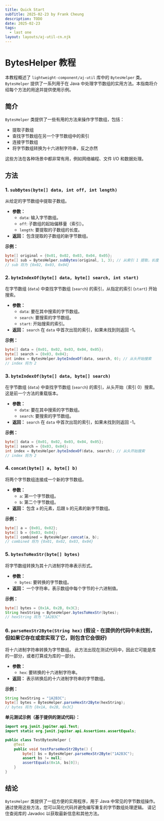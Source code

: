 ```yaml
---
title: Quick Start
subTitle: 2025-02-23 by Frank Cheung
description: TODO
date: 2025-02-23
tags:
  - last one
layout: layouts/aj-util-cn.njk
---
```


# BytesHelper 教程

本教程概述了 `lightweight-component/aj-util` 库中的 `BytesHelper` 类。`BytesHelper` 提供了一系列用于在 Java
中处理字节数组的实用方法。本指南将介绍每个方法的用途并提供使用示例。

## 简介

`BytesHelper` 类提供了一些有用的方法来操作字节数组，包括：

* 提取子数组
* 查找字节数组在另一个字节数组中的索引
* 连接字节数组
* 将字节数组转换为十六进制字符串，反之亦然

这些方法在各种场景中都非常有用，例如网络编程、文件 I/O 和数据处理。

## 方法

### 1. `subBytes(byte[] data, int off, int length)`

从给定的字节数组中提取子数组。

* **参数：**
    * `data`: 输入字节数组。
    * `off`: 子数组的起始偏移量（索引）。
    * `length`: 要提取的子数组的长度。
* **返回：** 包含提取的子数组的新字节数组。

**示例：**

```java
byte[] original = {0x01, 0x02, 0x03, 0x04, 0x05};
byte[] sub = BytesHelper.subBytes(original, 1, 3); // 从索引 1 提取，长度为 3
// sub 将为 {0x02, 0x03, 0x04}
```

### 2. `byteIndexOf(byte[] data, byte[] search, int start)`

在字节数组 (`data`) 中查找字节数组 (`search`) 的索引，从指定的索引 (`start`) 开始搜索。

* **参数：**
    * `data`: 要在其中搜索的字节数组。
    * `search`: 要搜索的字节数组。
    * `start`: 开始搜索的索引。
* **返回：** `search` 在 `data` 中首次出现的索引，如果未找到则返回 -1。

**示例：**

```java
byte[] data = {0x01, 0x02, 0x03, 0x04, 0x05};
byte[] search = {0x03, 0x04};
int index = BytesHelper.byteIndexOf(data, search, 0); // 从头开始搜索
// index 将为 2
```

### 3. `byteIndexOf(byte[] data, byte[] search)`

在字节数组 (`data`) 中查找字节数组 (`search`) 的索引，从头开始（索引 0）搜索。 这是前一个方法的重载版本。

* **参数：**
    * `data`: 要在其中搜索的字节数组。
    * `search`: 要搜索的字节数组。
* **返回：** `search` 在 `data` 中首次出现的索引，如果未找到则返回 -1。

**示例：**

```java
byte[] data = {0x01, 0x02, 0x03, 0x04, 0x05};
byte[] search = {0x03, 0x04};
int index = BytesHelper.byteIndexOf(data, search); // 从头开始搜索
// index 将为 2
```

### 4. `concat(byte[] a, byte[] b)`

将两个字节数组连接成一个新的字节数组。

* **参数：**
    * `a`: 第一个字节数组。
    * `b`: 第二个字节数组。
* **返回：** 包含 `a` 的元素，后跟 `b` 的元素的新字节数组。

**示例：**

```java
byte[] a = {0x01, 0x02};
byte[] b = {0x03, 0x04};
byte[] combined = BytesHelper.concat(a, b);
// combined 将为 {0x01, 0x02, 0x03, 0x04}
```

### 5. `bytesToHexStr(byte[] bytes)`

将字节数组转换为其十六进制字符串表示形式。

* **参数：**
    * `bytes`: 要转换的字节数组。
* **返回：** 一个字符串，表示数组中每个字节的十六进制值。

**示例：**

```java
byte[] bytes = {0x1A, 0x2B, 0x3C};
String hexString = BytesHelper.bytesToHexStr(bytes);
// hexString 将为 "1A2B3C"
```

### 6. `parseHexStr2Byte(String hex)` (假设 - 在提供的代码中未找到，但如果它存在或您实现了它，则包含它会很好)

将十六进制字符串转换为字节数组。 此方法出现在测试代码中，因此它可能是库的一部分，或者打算成为库的一部分。

* **参数：**
    * `hex`: 要转换的十六进制字符串。
* **返回：** 表示转换后的十六进制字符串的字节数组。

**示例：**

```java
String hexString = "1A2B3C";
byte[] bytes = BytesHelper.parseHexStr2Byte(hexString);
// bytes 将为 {0x1A, 0x2B, 0x3C}
```

**单元测试示例（基于提供的测试代码）：**

```java
import org.junit.jupiter.api.Test;
import static org.junit.jupiter.api.Assertions.assertEquals;

public class TestBytesHelper {
    @Test
    public void testParseHexStr2Byte() {
        byte[] bs = BytesHelper.parseHexStr2Byte("1A2B3C");
        assert bs != null;
        assertEquals(0x1A, bs[0]);
    }
}
```

## 结论

`BytesHelper` 类提供了一组方便的实用程序，用于 Java 中常见的字节数组操作。 通过使用这些方法，您可以简化代码并避免编写重复的字节数组处理逻辑。
请记住查阅库的 Javadoc 以获取最新信息和其他方法。